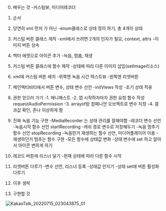 0. 배우는 것
	-커스텀뷰, 미디어레코더
1. 순서

1. 당연히 xml 먼저 가 아닌
	-enum클래스로 상태 정의 하기, 총 4개이 상태

2. 커스텀 버튼 클래스 제작
	-xml에서 쓰려면 2개의 인자가 필요, context, attrs
	-이미지 버튼 상속

3. 백터 에셋으로 아이콘 추가
	-녹음, 멈춤, 재생

4. 커스텀 버튼 클래스에 함수 제작
	-상태에 따라 다른 이미지 삽입(setImage리소스)

5. xml에 커스텀 버튼 배치
	-위쪽엔 녹음 시간 텍스트뷰
	-왼쪽엔 리셋버튼

6. 메인엑티비티에서 버튼 변수, 상태 변수 선언
	-initViews 작성
	-초기 상태 적용

7. 권한 얻으러 가기
	-1. 매니페스트
	-2. 앱 시작하자마자 권한 요청 함수 작성 requestAudioPermission
	-3. arrayof랑  컴패니언 오브젝트로 변수 지정
	-4. 결과값 확인, 존나 이상하게 함

8. 진짜 녹음 기능 구현
	-MediaRecorder 는 상태 관리를 잘해야함
	-레코더 변수 선언
	-녹음시작 함수 선언 startRecording
	-캐쉬 경로 변수로 저장해두기
	-녹음 멈추기 함수 선언 stopRecording
	-녹음한거 재생하는 함수 선언, 미디어플레이어 이용
	-재생하던거 멈추는 함수 구현
	-모든 함수에 상태값 변화
	-상태 변수에 set 하고 알아서 아이콘 변하게 하기

9. 레코드 버튼에 리스너 달기
	-현재 상태에 따라 다른 함수 시작

10. 리셋버튼 다루기
	-변수 선언, 리스너 등록
	-상태값 만지기
	-상태 set에 버튼 활성화 다루기

11. 이후 생략


2. 구현할 것

![KakaoTalk_20220715_023043875_01](https://user-images.githubusercontent.com/68932465/179046369-7a171955-ddcf-491d-aa81-350196517cab.jpg)
